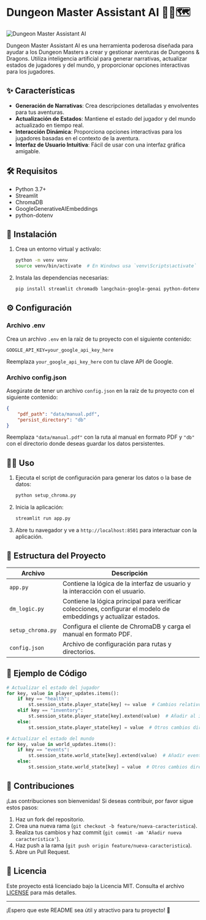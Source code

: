 # Dungeon Master Assistant AI 🧙‍♂️🗺️

![Dungeon Master Assistant AI](https://your-image-url.com/banner.png)

Dungeon Master Assistant AI es una herramienta poderosa diseñada para ayudar a los Dungeon Masters a crear y gestionar aventuras de Dungeons & Dragons. Utiliza inteligencia artificial para generar narrativas, actualizar estados de jugadores y del mundo, y proporcionar opciones interactivas para los jugadores.

## ✨ Características

- **Generación de Narrativas**: Crea descripciones detalladas y envolventes para tus aventuras.
- **Actualización de Estados**: Mantiene el estado del jugador y del mundo actualizado en tiempo real.
- **Interacción Dinámica**: Proporciona opciones interactivas para los jugadores basadas en el contexto de la aventura.
- **Interfaz de Usuario Intuitiva**: Fácil de usar con una interfaz gráfica amigable.

## 🛠️ Requisitos

- Python 3.7+
- Streamlit
- ChromaDB
- GoogleGenerativeAIEmbeddings
- python-dotenv

## 🚀 Instalación

1. Crea un entorno virtual y actívalo:
    ```bash
    python -m venv venv
    source venv/bin/activate  # En Windows usa `venv\Scripts\activate`
    ```

2. Instala las dependencias necesarias:
    ```bash
    pip install streamlit chromadb langchain-google-genai python-dotenv
    ```

## ⚙️ Configuración

### Archivo .env

Crea un archivo `.env` en la raíz de tu proyecto con el siguiente contenido:

```env
GOOGLE_API_KEY=your_google_api_key_here
```
Reemplaza `your_google_api_key_here` con tu clave API de Google.

### Archivo config.json

Asegúrate de tener un archivo `config.json` en la raíz de tu proyecto con el siguiente contenido:

```json
{
    "pdf_path": "data/manual.pdf",
    "persist_directory": "db"
}
```

Reemplaza `"data/manual.pdf"` con la ruta al manual en formato PDF y `"db"` con el directorio donde deseas guardar los datos persistentes.

## 🏃‍♂️ Uso

1. Ejecuta el script de configuración para generar los datos o la base de datos:
    ```bash
    python setup_chroma.py
    ```

2. Inicia la aplicación:
    ```bash
    streamlit run app.py
    ```

3. Abre tu navegador y ve a `http://localhost:8501` para interactuar con la aplicación.

## 📂 Estructura del Proyecto

| Archivo            | Descripción                                                                 |
|--------------------|-----------------------------------------------------------------------------|
| `app.py`           | Contiene la lógica de la interfaz de usuario y la interacción con el usuario.|
| `dm_logic.py`      | Contiene la lógica principal para verificar colecciones, configurar el modelo de embeddings y actualizar estados. |
| `setup_chroma.py`  | Configura el cliente de ChromaDB y carga el manual en formato PDF.           |
| `config.json`      | Archivo de configuración para rutas y directorios.                          |

## 🧩 Ejemplo de Código

```python
# Actualizar el estado del jugador
for key, value in player_updates.items():
    if key == "health":
        st.session_state.player_state[key] += value  # Cambios relativos
    elif key == "inventory":
        st.session_state.player_state[key].extend(value)  # Añadir al inventario
    else:
        st.session_state.player_state[key] = value  # Otros cambios directos

# Actualizar el estado del mundo
for key, value in world_updates.items():
    if key == "events":
        st.session_state.world_state[key].extend(value)  # Añadir eventos
    else:
        st.session_state.world_state[key] = value  # Otros cambios directos
```
## 🤝 Contribuciones

¡Las contribuciones son bienvenidas! Si deseas contribuir, por favor sigue estos pasos:

1. Haz un fork del repositorio.
2. Crea una nueva rama (`git checkout -b feature/nueva-caracteristica`).
3. Realiza tus cambios y haz commit (`git commit -am 'Añadir nueva característica'`).
4. Haz push a la rama (`git push origin feature/nueva-caracteristica`).
5. Abre un Pull Request.

## 📜 Licencia

Este proyecto está licenciado bajo la Licencia MIT. Consulta el archivo [LICENSE](LICENSE) para más detalles.

---

¡Espero que este README sea útil y atractivo para tu proyecto! 🎉